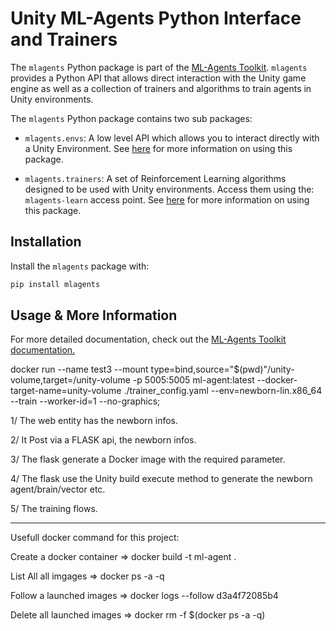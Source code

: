 # Unity ML-Agents Python Interface and Trainers

The `mlagents` Python package is part of the
[ML-Agents Toolkit](https://github.com/Unity-Technologies/ml-agents).
`mlagents` provides a Python API that allows direct interaction with the Unity
game engine as well as a collection of trainers and algorithms to train agents
in Unity environments.

The `mlagents` Python package contains two sub packages:

- `mlagents.envs`: A low level API which allows you to interact directly with a
  Unity Environment. See
  [here](https://github.com/Unity-Technologies/ml-agents/blob/master/docs/Python-API.md)
  for more information on using this package.

- `mlagents.trainers`: A set of Reinforcement Learning algorithms designed to be
  used with Unity environments. Access them using the: `mlagents-learn` access
  point. See
  [here](https://github.com/Unity-Technologies/ml-agents/blob/master/docs/Training-ML-Agents.md)
  for more information on using this package.

## Installation

Install the `mlagents` package with:

```sh
pip install mlagents
```

## Usage & More Information

For more detailed documentation, check out the
[ML-Agents Toolkit documentation.](https://github.com/Unity-Technologies/ml-agents/blob/master/docs/Readme.md)

docker run --name test3 --mount type=bind,source="\$(pwd)"/unity-volume,target=/unity-volume -p 5005:5005 ml-agent:latest --docker-target-name=unity-volume ./trainer_config.yaml --env=newborn-lin.x86_64 --train --worker-id=1 --no-graphics;

1/ The web entity has the newborn infos.

2/ It Post via a FLASK api, the newborn infos.

3/ The flask generate a Docker image with the required parameter.

4/ The flask use the Unity build execute method to generate the newborn agent/brain/vector etc.

5/ The training flows.

---

Usefull docker command for this project:

Create a docker container => docker build -t ml-agent .

List All all imgages => docker ps -a -q

Follow a launched images => docker logs --follow d3a4f72085b4

Delete all launched images => docker rm -f \$(docker ps -a -q)
